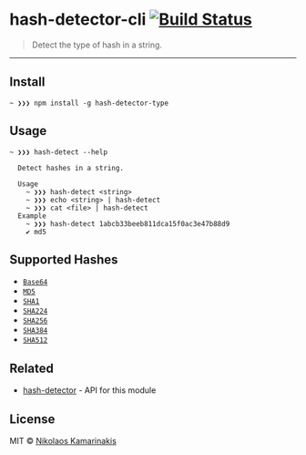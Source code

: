 # hash-detector-cli [![Build Status](https://travis-ci.org/k4m4/hash-detector-cli.svg?branch=master)](https://travis-ci.org/k4m4/hash-detector-cli)

> Detect the type of hash in a string.

---

## Install

```
~ ❯❯❯ npm install -g hash-detector-type
```


## Usage

```
~ ❯❯❯ hash-detect --help

  Detect hashes in a string.

  Usage
    ~ ❯❯❯ hash-detect <string>
    ~ ❯❯❯ echo <string> | hash-detect
    ~ ❯❯❯ cat <file> | hash-detect
  Example
    ~ ❯❯❯ hash-detect 1abcb33beeb811dca15f0ac3e47b88d9
    ✔ md5
```


## Supported Hashes

- [`Base64`](https://github.com/kevva/base64-regex)
- [`MD5`](https://github.com/k4m4/md5-regex)
- [`SHA1`](https://github.com/k4m4/sha-regex)
- [`SHA224`](https://github.com/k4m4/sha-regex)
- [`SHA256`](https://github.com/k4m4/sha-regex)
- [`SHA384`](https://github.com/k4m4/sha-regex)
- [`SHA512`](https://github.com/k4m4/sha-regex)


## Related

- [hash-detector](https://github.com/k4m4/hash-detector) - API for this module


## License

MIT © [Nikolaos Kamarinakis](https://nikolaskama.me)